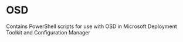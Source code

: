 # OSD

Contains PowerShell scripts for use with OSD in Microsoft Deployment Toolkit and Configuration Manager
